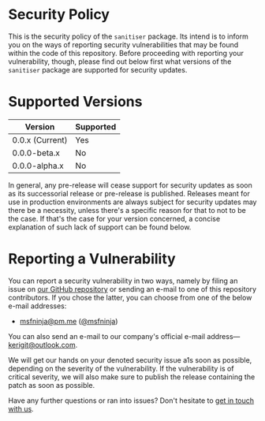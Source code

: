# Security Policy

This is the security policy of the `sanitiser` package. Its intend is
to inform you on the ways of reporting security vulnerabilities that
may be found within the code of this repository. Before proceeding
with reporting your vulnerability, though, please find out below
first what versions of the `sanitiser` package are supported for
security updates.

# Supported Versions

|Version|Supported|
|---|---|
|0.0.x (Current)|Yes|
|0.0.0-beta.x|No|
|0.0.0-alpha.x|No|

In general, any pre-release will cease support for security updates as
soon as its successorial release or pre-release is published.
Releases meant for use in production environments are always subject
for security updates may there be a necessity, unless there's a
specific reason for that to not to be the case. If that's the case
for your version concerned, a concise explanation of such lack of
support can be found below.

# Reporting a Vulnerability

You can report a security vulnerability in two ways, namely by filing
an issue on [our GitHub repository](https://https://github.com/kerig-it/sanitiser/issues)
or sending an e-mail to one of this repository contributors. If you
chose the latter, you can choose from one of the below e-mail addresses:

 - <msfninja@pm.me> ([@msfninja](https://guthub.com/msfninja))

You can also send an e-mail to our company's official e-mail
address&#8212;<kerigit@outlook.com>.

We will get our hands on your denoted security issue a1s soon as
possible, depending on the severity of the vulnerability. If the
vulnerability is of critical severity, we will also make sure to
publish the release containing the patch as soon as possible.

Have any further questions or ran into issues? Don't hesitate to
[get in touch with us](https://support.kerig.ee).
